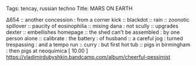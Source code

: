 Tags: tencay, russian techno
Title: MARS ON EARTH
  
∆654 :: another concession : from a corner kick :: blackdot :: rain :: zoonotic spillover :: paucity of eosinophilia :: mixing dana : not scully :: upgrades dexter :: embellishes homepage :: the shed can't be assembled : by one person alone :: calibrate : the battery : of husband :: a careful jog : turned trespassing : and a tempo run :: curry : but first hot tub :: pigs in birmingham : then pigs at neoquimica 
[ 10.00 ]
<https://vladimirdubyshkin.bandcamp.com/album/cheerful-pessimist>
